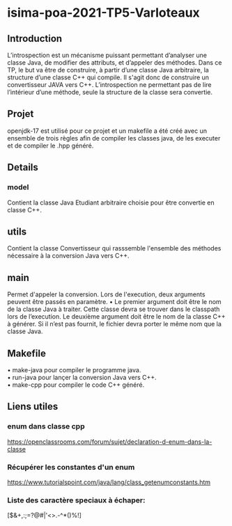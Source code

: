 # isima-poa-2021-TP5-Varloteaux

## Introduction
L’introspection est un mécanisme puissant permettant d’analyser une classe Java, de modifier des attributs, et
d’appeler des méthodes. Dans ce TP, le but va être de construire, à partir d’une classe Java arbitraire, la structure d’une classe C++ qui compile. Il s'agit donc de 
construire un convertisseur JAVA vers C++. L’introspection ne permettant pas de lire l’intérieur d’une méthode,
seule la structure de la classe sera convertie.

## Projet
openjdk-17 est utilisé pour ce projet et un makefile a été créé avec un ensemble de trois règles afin de compiler les classes java, de les executer et de compiler le .hpp généré.

## Details
### model
Contient la classe Java Etudiant arbitraire choisie pour être convertie en classe C++.

## utils
Contient la classe Convertisseur qui rasssemble l'ensemble des méthodes nécessaire à la conversion Java vers C++.

## main
Permet d'appeler la conversion. Lors de l'execution, deux arguments peuvent être passés en paramètre. • Le premier argument doit être le nom de la classe Java à traiter. Cette classe devra se trouver dans le
classpath lors de l’execution. Le deuxième argument doit être le nom de la classe C++ à générer. Si il n’est pas fournit, le fichier devra
porter le même nom que la classe Java.

## Makefile
• make-java pour compiler le programme java.\
• run-java pour lançer la conversion Java vers C++.\
• make-cpp pour compiler le code C++ généré.


## Liens utiles
### enum dans classe cpp
https://openclassrooms.com/forum/sujet/declaration-d-enum-dans-la-classe

### Récupérer les constantes d'un enum
https://www.tutorialspoint.com/java/lang/class_getenumconstants.htm

### Liste des caractère speciaux à échaper: 
[$&+,:;=?@#|'<>.-^*()%!]